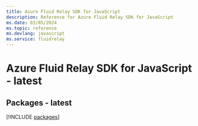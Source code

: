 ```yaml
---
title: Azure Fluid Relay SDK for JavaScript
description: Reference for Azure Fluid Relay SDK for JavaScript
ms.date: 03/05/2024
ms.topic: reference
ms.devlang: javascript
ms.service: fluidrelay
---
```

# Azure Fluid Relay SDK for JavaScript - latest
## Packages - latest
[!INCLUDE [packages](fluid-relay-index.md)]